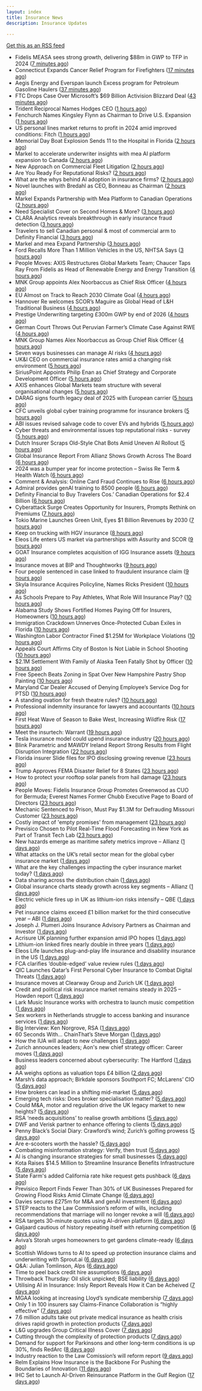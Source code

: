 ```yaml
---
layout: index
title: Insurance News
description: Insurance Updates

---
```


[Get this as an RSS feed](/insurance.rss)

<!-- news_marker starts -->
- Fidelis MEASA sees strong growth, delivering $88m in GWP to TFP in 2024 ([7 minutes ago](https://www.reinsurancene.ws/fidelis-measa-sees-strong-growth-delivering-88m-in-gwp-to-tfp-in-2024/))
- Connecticut Expands Cancer Relief Program for Firefighters ([17 minutes ago](https://www.insurancejournal.com/news/east/2025/05/28/825324.htm))
- Aegis Energy and Everspan launch Excess program for Petroleum Gasoline Haulers ([37 minutes ago](https://www.reinsurancene.ws/aegis-energy-and-everspan-launch-excess-program-for-petroleum-gasoline-haulers/))
- FTC Drops Case Over Microsoft’s $69 Billion Activision Blizzard Deal ([43 minutes ago](https://www.insurancejournal.com/news/national/2025/05/28/825322.htm))
- Trident Reciprocal Names Hodges CEO ([1 hours ago](https://www.insurancejournal.com/news/southeast/2025/05/28/825318.htm))
- Fenchurch Names Kingsley Flynn as Chairman to Drive U.S. Expansion ([1 hours ago](https://www.insurtechinsights.com/fenchurch-names-kingsley-flynn-as-chairman-to-drive-u-s-expansion/))
- US personal lines market returns to profit in 2024 amid improved conditions: Fitch ([1 hours ago](https://www.reinsurancene.ws/us-personal-lines-market-returns-to-profit-in-2024-amid-improved-conditions-fitch/))
- Memorial Day Boat Explosion Sends 11 to the Hospital in Florida ([2 hours ago](https://www.insurancejournal.com/news/southeast/2025/05/28/825312.htm))
- Markel to accelerate underwriter insights with mea AI platform expansion to Canada ([2 hours ago](https://www.reinsurancene.ws/markel-to-accelerate-underwriter-insights-with-mea-ai-platform-expansion-to-canada/))
- New Approach on Commercial Fleet Litigation ([2 hours ago](https://insurance-edge.net/2025/05/28/new-approach-on-commercial-fleet-litigation/))
- Are You Ready For Reputational Risks? ([2 hours ago](https://insurance-edge.net/2025/05/28/are-you-ready-for-reputational-risks/))
- What are the whys behind AI adoption in insurance firms? ([2 hours ago](https://www.dig-in.com/news/what-are-the-whys-behind-ai-adoption-in-insurance-firms))
- Novel launches with Bredahl as CEO, Bonneau as Chairman ([2 hours ago](https://www.reinsurancene.ws/novel-launches-with-bredahl-as-ceo-bonneau-as-chairman/))
- Markel Expands Partnership with Mea Platform to Canadian Operations ([2 hours ago](https://www.insurtechinsights.com/markel-expands-partnership-with-mea-platform-to-canadian-operations/))
- Need Specialist Cover on Second Homes & More? ([3 hours ago](https://insurance-edge.net/2025/05/28/need-specialist-cover-on-second-homes-more/))
- CLARA Analytics reveals breakthrough in early insurance fraud detection ([3 hours ago](https://www.reinsurancene.ws/clara-analytics-reveals-breakthrough-in-early-insurance-fraud-detection/))
- Travelers to sell Canadian personal & most of commercial arm to Definity Financial ([3 hours ago](https://www.reinsurancene.ws/travelers-to-sell-canadian-personal-most-of-commercial-arm-to-definity-financial/))
- Markel and mea Expand Partnership ([3 hours ago](https://insurance-edge.net/2025/05/28/markel-and-mea-expand-partnership/))
- Ford Recalls More Than 1 Million Vehicles in the US, NHTSA Says ([3 hours ago](https://www.insurancejournal.com/news/national/2025/05/28/825303.htm))
- People Moves: AXIS Restructures Global Markets Team; Chaucer Taps Ray From Fidelis as Head of Renewable Energy and Energy Transition ([4 hours ago](https://www.insurancejournal.com/news/international/2025/05/28/825298.htm))
- MNK Group appoints Alex Noorbaccus as Chief Risk Officer ([4 hours ago](https://www.reinsurancene.ws/mnk-group-appoints-alex-noorbaccus-as-chief-risk-officer/))
- EU Almost on Track to Reach 2030 Climate Goal ([4 hours ago](https://www.insurancejournal.com/news/international/2025/05/28/825294.htm))
- Hannover Re welcomes SCOR’s Maguire as Global Head of L&H Traditional Business ([4 hours ago](https://www.reinsurancene.ws/hannover-re-welcomes-scors-maguire-as-global-head-of-lh-traditional-business/))
- Prestige Underwriting targeting £300m GWP by end of 2026 ([4 hours ago](https://www.postonline.co.uk/news/7957825/prestige-underwriting-targeting-%C2%A3300m-gwp-by-end-of-2026))
- German Court Throws Out Peruvian Farmer’s Climate Case Against RWE ([4 hours ago](https://www.insurancejournal.com/news/international/2025/05/28/825288.htm))
- MNK Group Names Alex Noorbaccus as Group Chief Risk Officer ([4 hours ago](https://www.insurtechinsights.com/mnk-group-names-alex-noorbaccus-as-group-chief-risk-officer/))
- Seven ways businesses can manage AI risks ([4 hours ago](https://www.insurancebusinessmag.com/uk/news/cyber/seven-ways-businesses-can-manage-ai-risks-537188.aspx))
- UK&I CEO on commercial insurance rates amid a changing risk environment ([5 hours ago](https://www.insurancebusinessmag.com/uk/news/breaking-news/ukandi-ceo-on-commercial-insurance-rates-amid-a-changing-risk-environment-537187.aspx))
- SiriusPoint Appoints Philip Enan as Chief Strategy and Corporate Development Officer ([5 hours ago](https://www.insurtechinsights.com/siriuspoint-appoints-philip-enan-as-chief-strategy-and-corporate-development-officer/))
- AXIS enhances Global Markets team structure with several organisational changes ([5 hours ago](https://www.reinsurancene.ws/axis-enhances-global-markets-team-structure-with-several-organisational-changes/))
- DARAG signs fourth legacy deal of 2025 with European carrier ([5 hours ago](https://www.insurancebusinessmag.com/uk/news/breaking-news/darag-signs-fourth-legacy-deal-of-2025-with-european-carrier-537184.aspx))
- CFC unveils global cyber training programme for insurance brokers ([5 hours ago](https://www.insurancebusinessmag.com/uk/news/cyber/cfc-unveils-global-cyber-training-programme-for-insurance-brokers-537183.aspx))
- ABI issues revised salvage code to cover EVs and hybrids ([5 hours ago](https://www.insurancebusinessmag.com/uk/news/auto-motor/abi-issues-revised-salvage-code-to-cover-evs-and-hybrids-537182.aspx))
- Cyber threats and environmental issues top reputational risks - survey ([5 hours ago](https://www.insurancebusinessmag.com/uk/news/cyber/cyber-threats-and-environmental-issues-top-reputational-risks--survey-537171.aspx))
- Dutch Insurer Scraps Old-Style Chat Bots Amid Uneven AI Rollout ([5 hours ago](https://www.insurancejournal.com/news/international/2025/05/28/825281.htm))
- Global Insurance Report From Allianz Shows Growth Across The Board ([6 hours ago](https://insurance-edge.net/2025/05/28/global-insurance-report-from-allianz-shows-growth-across-the-board/))
- 2024 was a bumper year for income protection – Swiss Re Term & Health Watch ([6 hours ago](https://ifamagazine.com/2024-was-a-bumper-year-for-income-protection-swiss-re-term-health-watch/))
- Comment & Analysis: Online Card Fraud Continues to Rise ([6 hours ago](https://insurance-edge.net/2025/05/28/comment-analysis-online-card-fraud-continues-to-rise/))
- Admiral provides genAI training to 8500 people ([6 hours ago](https://www.postonline.co.uk/technology/7957819/admiral-provides-genai-training-to-8500-people))
- Definity Financial to Buy Travelers Cos.’ Canadian Operations for $2.4 Billion ([6 hours ago](https://www.insurancejournal.com/news/international/2025/05/28/825276.htm))
- Cyberattack Surge Creates Opportunity for Insurers, Prompts Rethink on Premiums ([7 hours ago](https://www.insurancejournal.com/news/international/2025/05/28/825261.htm))
- Tokio Marine Launches Green Unit, Eyes $1 Billion Revenues by 2030 ([7 hours ago](https://www.insurancejournal.com/news/international/2025/05/28/825257.htm))
- Keep on trucking with HGV insurance ([8 hours ago](https://www.postonline.co.uk/commercial/7957551/keep-on-trucking-with-hgv-insurance))
- Eleos Life enters US market via partnerships with Assurity and SCOR ([9 hours ago](https://www.insurancebusinessmag.com/uk/news/life-insurance/eleos-life-enters-us-market-via-partnerships-with-assurity-and-scor-537149.aspx))
- GOAT Insurance completes acquisition of IGG Insurance assets ([9 hours ago](https://www.insurancebusinessmag.com/uk/news/breaking-news/goat-insurance-completes-acquisition-of-igg-insurance-assets-537148.aspx))
- Insurance moves at BIP and Thoughtworks ([9 hours ago](https://www.insurancebusinessmag.com/uk/news/breaking-news/insurance-moves-at-bip-and-thoughtworks-537146.aspx))
- Four people sentenced in case linked to fraudulent insurance claim ([9 hours ago](https://www.insurancebusinessmag.com/uk/news/breaking-news/four-people-sentenced-in-case-linked-to-fraudulent-insurance-claim-537145.aspx))
- Skyla Insurance Acquires Policyline, Names Ricks President ([10 hours ago](https://www.insurancejournal.com/news/southeast/2025/05/28/825170.htm))
- As Schools Prepare to Pay Athletes, What Role Will Insurance Play? ([10 hours ago](https://www.insurancejournal.com/news/national/2025/05/28/825234.htm))
- Alabama Study Shows Fortified Homes Paying Off for Insurers, Homeowners ([10 hours ago](https://www.insurancejournal.com/news/southeast/2025/05/28/825141.htm))
- Immigration Crackdown Unnerves Once-Protected Cuban Exiles in Florida ([10 hours ago](https://www.insurancejournal.com/news/southeast/2025/05/28/825146.htm))
- Washington Labor Contractor Fined $1.25M for Workplace Violations ([10 hours ago](https://www.insurancejournal.com/news/west/2025/05/28/824695.htm))
- Appeals Court Affirms City of Boston Is Not Liable in School Shooting ([10 hours ago](https://www.insurancejournal.com/news/east/2025/05/28/825248.htm))
- $2.1M Settlement With Family of Alaska Teen Fatally Shot by Officer ([10 hours ago](https://www.insurancejournal.com/news/west/2025/05/28/824965.htm))
- Free Speech Beats Zoning in Spat Over New Hampshire Pastry Shop Painting ([10 hours ago](https://www.insurancejournal.com/news/east/2025/05/28/825099.htm))
- Maryland Car Dealer Accused of Denying Employee’s Service Dog for PTSD ([10 hours ago](https://www.insurancejournal.com/news/east/2025/05/28/825096.htm))
- A standing ovation for fresh theatre rules? ([10 hours ago](https://www.postonline.co.uk/commercial/7957410/a-standing-ovation-for-fresh-theatre-rules))
- Professional indemnity insurance for lawyers and accountants ([10 hours ago](https://www.postonline.co.uk/commercial/7957725/professional-indemnity-insurance-for-lawyers-and-accountants))
- First Heat Wave of Season to Bake West, Increasing Wildfire Risk ([17 hours ago](https://www.insurancejournal.com/news/west/2025/05/27/825245.htm))
- Meet the insurtech: Warrant ([19 hours ago](https://www.dig-in.com/news/meet-the-insurtech-warrant))
- Tesla insurance model could upend insurance industry ([20 hours ago](https://www.dig-in.com/opinion/tesla-insurance-model-could-upend-insurance-industry))
- Blink Parametric and MAWDY Ireland Report Strong Results from Flight Disruption Integration ([22 hours ago](https://www.insurtechinsights.com/blink-parametric-and-mawdy-ireland-report-strong-results-from-flight-disruption-integration/))
- Florida insurer Slide files for IPO disclosing growing revenue ([23 hours ago](https://www.dig-in.com/articles/florida-insurer-slide-files-for-ipo-disclosing-growing-revenue))
- Trump Approves FEMA Disaster Relief for 8 States ([23 hours ago](https://www.insurancejournal.com/news/midwest/2025/05/27/825224.htm))
- How to protect your rooftop solar panels from hail damage ([23 hours ago](https://www.dig-in.com/articles/how-to-protect-your-rooftop-solar-panels-from-hail-damage))
- People Moves: Fidelis Insurance Group Promotes Greenwood as CUO for Bermuda; Everest Names Former Chubb Executive Page to Board of Directors ([23 hours ago](https://www.insurancejournal.com/news/international/2025/05/27/825204.htm))
- Mechanic Sentenced to Prison, Must Pay $1.3M for Defrauding Missouri Customer ([23 hours ago](https://www.insurancejournal.com/news/midwest/2025/05/27/825206.htm))
- Costly impact of 'empty promises' from management ([23 hours ago](https://www.insurancebusinessmag.com/uk/business-strategy/costly-impact-of-empty-promises-from-management-537075.aspx))
- Previsico Chosen to Pilot Real-Time Flood Forecasting in New York as Part of Transit Tech Lab ([23 hours ago](https://www.insurtechinsights.com/previsico-chosen-to-pilot-real-time-flood-forecasting-in-new-york-as-part-of-transit-tech-lab/))
- New hazards emerge as maritime safety metrics improve – Allianz ([1 days ago](https://www.insurancebusinessmag.com/uk/news/marine/new-hazards-emerge-as-maritime-safety-metrics-improve--allianz-537061.aspx))
- What attacks on the UK’s retail sector mean for the global cyber insurance market ([1 days ago](https://www.insurancebusinessmag.com/uk/news/breaking-news/what-attacks-on-the-uks-retail-sector-mean-for-the-global-cyber-insurance-market-537050.aspx))
- What are the key challenges impacting the cyber insurance market today? ([1 days ago](https://www.insurancebusinessmag.com/uk/news/cyber/what-are-the-key-challenges-impacting-the-cyber-insurance-market-today-536998.aspx))
- Data sharing across the distribution chain ([1 days ago](https://www.insurancebusinessmag.com/uk/news/breaking-news/data-sharing-across-the-distribution-chain-536997.aspx))
- Global insurance charts steady growth across key segments – Allianz ([1 days ago](https://www.insurancebusinessmag.com/uk/news/breaking-news/global-insurance-charts-steady-growth-across-key-segments--allianz-536991.aspx))
- Electric vehicle fires up in UK as lithium-ion risks intensify – QBE ([1 days ago](https://www.insurancebusinessmag.com/uk/news/auto-motor/electric-vehicle-fires-up-in-uk-as-lithiumion-risks-intensify--qbe-536990.aspx))
- Pet insurance claims exceed £1 billion market for the third consecutive year – ABI ([1 days ago](https://www.insurancebusinessmag.com/uk/news/breaking-news/pet-insurance-claims-exceed-1-billion-market-for-the-third-consecutive-year--abi-536999.aspx))
- Joseph J. Plumeri Joins Insurance Advisory Partners as Chairman and Investor ([1 days ago](https://www.insurtechinsights.com/joseph-j-plumeri-joins-insurance-advisory-partners-as-chairman-and-investor/))
- Acrisure UK planning further expansion amid IPO hopes ([1 days ago](https://www.postonline.co.uk/news/7957733/acrisure-uk-planning-further-expansion-amid-ipo-hopes))
- Lithium-ion linked fires nearly double in three years ([1 days ago](https://www.postonline.co.uk/personal/7957821/lithium-ion-linked-fires-nearly-double-in-three-years))
- Eleos Life launches plug-and-play life insurance and disability insurance in the US ([1 days ago](https://ifamagazine.com/eleos-life-launches-plug-and-play-life-insurance-and-disability-insurance-in-the-us/))
- FCA clarifies ‘double-edged’ value review rules ([1 days ago](https://www.postonline.co.uk/regulation/7957818/fca-clarifies-%E2%80%98double-edged%E2%80%99-value-review-rules))
- QIC Launches Qatar’s First Personal Cyber Insurance to Combat Digital Threats ([1 days ago](https://www.insurtechinsights.com/qic-launches-qatars-first-personal-cyber-insurance-to-combat-digital-threats/))
- Insurance moves at Clearway Group and Zurich UK ([1 days ago](https://www.insurancebusinessmag.com/uk/news/breaking-news/insurance-moves-at-clearway-group-and-zurich-uk-536969.aspx))
- Credit and political risk insurance market remains steady in 2025 – Howden report ([1 days ago](https://www.insurancebusinessmag.com/uk/news/breaking-news/credit-and-political-risk-insurance-market-remains-steady-in-2025--howden-report-536968.aspx))
- Lark Music Insurance works with orchestra to launch music competition ([1 days ago](https://www.insurancebusinessmag.com/uk/news/breaking-news/lark-music-insurance-works-with-orchestra-to-launch-music-competition-536967.aspx))
- Sex workers in Netherlands struggle to access banking and insurance services ([1 days ago](https://www.insurancebusinessmag.com/uk/news/breaking-news/sex-workers-in-netherlands-struggle-to-access-banking-and-insurance-services-536966.aspx))
- Big Interview: Ken Norgrove, RSA ([1 days ago](https://www.postonline.co.uk/commercial/7957757/big-interview-ken-norgrove-rsa))
- 60 Seconds With... ChainThat’s Steve Morgan ([1 days ago](https://www.postonline.co.uk/technology/7957440/60-seconds-with-chainthat%E2%80%99s-steve-morgan))
- How the IUA will adapt to new challenges ([1 days ago](https://www.postonline.co.uk/lloyd%E2%80%99slondon/7957817/how-the-iua-will-adapt-to-new-challenges))
- Zurich announces leaders; Aon's new chief strategy officer: Career moves ([1 days ago](https://www.dig-in.com/news/zurichs-leaders-aons-chief-strategy-officer-career-moves))
- Business leaders concerned about cybersecurity: The Hartford ([1 days ago](https://www.dig-in.com/news/business-leaders-concerned-about-cybersecurity-the-hartford))
- AA weighs options as valuation tops £4 billion ([2 days ago](https://www.insurancebusinessmag.com/uk/news/auto-motor/aa-weighs-options-as-valuation-tops-4-billion-536849.aspx))
- Marsh’s data approach; Birkdale sponsors Southport FC; McLarens’ CIO ([5 days ago](https://www.postonline.co.uk/news/7957810/marsh%E2%80%99s-data-approach-birkdale-sponsors-southport-fc-mclarens%E2%80%99-cio))
- How brokers can lead in a shifting mid-market ([5 days ago](https://www.insurancebusinessmag.com/uk/news/breaking-news/how-brokers-can-lead-in-a-shifting-midmarket-536720.aspx))
- Emerging tech risks: Does broker specialisation matter? ([5 days ago](https://www.insurancebusinessmag.com/uk/news/technology/emerging-tech-risks-does-broker-specialisation-matter-536719.aspx))
- Could M&A, motor and regulation drive the UK legacy market to new heights? ([5 days ago](https://www.postonline.co.uk/reinsurance/7957816/could-ma-motor-and-regulation-drive-the-uk-legacy-market-to-new-heights))
- RSA ‘needs acquisitions’ to realise growth ambitions ([5 days ago](https://www.postonline.co.uk/news/7957807/rsa-%E2%80%98needs-acquisitions%E2%80%99-to-realise-growth-ambitions))
- DWF and Verisk partner to enhance offering to clients ([5 days ago](https://www.postonline.co.uk/news/7957815/dwf-and-verisk-partner-to-enhance-offering-to-clients))
- Penny Black’s Social Diary: Crawford’s wind; Zurich’s golfing prowess ([5 days ago](https://www.postonline.co.uk/people/7957569/penny-black%E2%80%99s-social-diary-crawford%E2%80%99s-wind-zurich%E2%80%99s-golfing-prowess))
- Are e-scooters worth the hassle? ([5 days ago](https://www.postonline.co.uk/regulation/7957744/are-e-scooters-worth-the-hassle))
- Combating misinformation strategy: Verify, then trust ([5 days ago](https://www.dig-in.com/opinion/strategies-for-fighting-misinformation))
- AI is changing insurance strategies for small businesses ([5 days ago](https://www.dig-in.com/opinion/ai-is-changing-insurance-strategies-for-small-businesses))
- Kota Raises $14.5 Million to Streamline Insurance Benefits Infrastructure ([5 days ago](https://www.insurtechinsights.com/kota-raises-14-5-million-to-streamline-insurance-benefits-infrastructure/))
- State Farm's added California rate hike request gets pushback ([6 days ago](https://www.dig-in.com/news/state-farms-added-california-rate-hike-gets-pushback))
- Previsico Report Finds Fewer Than 30% of UK Businesses Prepared for Growing Flood Risks Amid Climate Change ([6 days ago](https://www.insurtechinsights.com/previsico-report-finds-fewer-than-30-of-uk-businesses-prepared-for-growing-flood-risks-amid-climate-change/))
- Davies secures £275m for M&A and genAI investment ([6 days ago](https://www.postonline.co.uk/claims/7957808/davies-secures-%C2%A3275m-for-ma-and-genai-investment))
- STEP reacts to the Law Commission’s reform of wills, including recommendations that marriage will no longer revoke a will ([6 days ago](https://ifamagazine.com/step-reacts-to-the-law-commissions-reform-of-wills-including-recommendations-that-marriage-will-no-longer-revoke-a-will/))
- RSA targets 30-minute quotes using AI-driven platform ([6 days ago](https://www.postonline.co.uk/commercial/7957756/rsa-targets-30-minute-quotes-using-ai-driven-platform))
- Galjaard cautious of history repeating itself with returning competition ([6 days ago](https://www.postonline.co.uk/news/7957781/galjaard-cautious-of-history-repeating-itself-with-returning-competition))
- Aviva’s Storah urges homeowners to get gardens climate-ready ([6 days ago](https://www.postonline.co.uk/personal/7957795/aviva%E2%80%99s-storah-urges-homeowners-to-get-gardens-climate-ready))
- Scottish Widows turns to AI to speed up protection insurance claims and underwriting with Sprout.ai ([6 days ago](https://ifamagazine.com/scottish-widows-turns-to-ai-to-speed-up-protection-insurance-claims-and-underwriting-with-sprout-ai/))
- Q&A: Julian Tomlinson, Alps ([6 days ago](https://www.postonline.co.uk/broker/7957208/qa-julian-tomlinson-alps))
- Time to peel back credit hire assumptions ([6 days ago](https://www.postonline.co.uk/personal/7957762/time-to-peel-back-credit-hire-assumptions))
- Throwback Thursday: Oil slick unpicked; BSE liability ([6 days ago](https://www.postonline.co.uk/commercial/7956605/throwback-thursday-oil-slick-unpicked-bse-liability))
- Utilising AI in Insurance: Insly Report Reveals How it Can be Acheived ([7 days ago](https://thefintechtimes.com/utilising-ai-in-insurance-insly-report-reveals-how-it-can-be-acheived/))
- MGAA looking at increasing Lloyd’s syndicate membership ([7 days ago](https://www.postonline.co.uk/news/7957794/mgaa-looking-at-increasing-lloyd%E2%80%99s-syndicate-membership))
- Only 1 in 100 insurers say Claims-Finance Collaboration is “highly effective” ([7 days ago](https://ifamagazine.com/only-1-in-100-insurers-say-claims-finance-collaboration-is-highly-effective/))
- 7.6 million adults take out private medical insurance as health crisis drives rapid growth in protection products ([7 days ago](https://ifamagazine.com/7-6-million-adults-take-out-private-medical-insurance-as-health-crisis-drives-rapid-growth-in-protection-products/))
- L&G upgrades Group Critical Illness Cover ([7 days ago](https://ifamagazine.com/lg-upgrades-group-critical-illness-cover/))
- Cutting through the complexity of protection products ([7 days ago](https://ifamagazine.com/cutting-through-the-complexity-of-protection-products/))
- Demand for support for Parkinsons and other long-term conditions is up 30%, finds RedArc ([8 days ago](https://ifamagazine.com/demand-for-support-for-parkinsons-and-other-long-term-conditions-is-up-30-finds-redarc/))
- Industry reaction to the Law Comission’s will reform report ([9 days ago](https://ifamagazine.com/industry-reaction-to-the-law-comissions-will-reform-report/))
- Relm Explains How Insurance is the Backbone For Pushing the Boundaries of Innovation ([11 days ago](https://thefintechtimes.com/relm-explains-how-insurance-is-the-backbone-for-pushing-the-boundaries-of-innovation/))
- IHC Set to Launch AI-Driven Reinsurance Platform in the Gulf Region ([17 days ago](https://thefintechtimes.com/ihc-set-to-launch-ai-driven-reinsurance-platform/))

<!-- news_marker ends -->